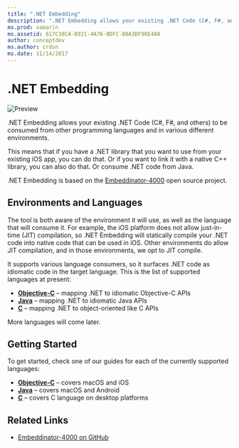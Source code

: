 ```yaml
---
title: ".NET Embedding"
description: ".NET Embedding allows your existing .NET Code (C#, F#, and others) to be consumed by code written in other programming languages."
ms.prod: xamarin
ms.assetid: 617C38CA-B921-4A76-8DFC-B0A3DF90E48A
author: conceptdev
ms.author: crdun
ms.date: 11/14/2017
---
```


# .NET Embedding

![Preview](~/media/shared/preview.png)

.NET Embedding allows your existing .NET Code (C#,
F#, and others) to be consumed from other programming languages and in
various different environments.

This means that if you have a .NET library that you want to use from
your existing iOS app, you can do that.   Or if you want to link it
with a native C++ library, you can also do that.   Or consume .NET
code from Java.

.NET Embedding is based on the [Embeddinator-4000](https://github.com/mono/Embeddinator-4000) 
open source project.

## Environments and Languages

The tool is both aware of the environment it will use, as well as the
language that will consume it.   For example, the iOS platform does
not allow just-in-time (JIT) compilation, so .NET Embedding will
statically compile your .NET code into native code that can be used in
iOS.  Other environments do allow JIT compilation, and in those
environments, we opt to JIT compile.

It supports various language consumers, so it surfaces .NET code as
idiomatic code in the target language.   This is the list of supported
languages at present:

- [**Objective-C**](objective-c/index.md) – mapping .NET to idiomatic Objective-C APIs
- [**Java**](android/index.md) – mapping .NET to idiomatic Java APIs
- [**C**](get-started/c.md) – mapping .NET to object-oriented like C APIs

More languages will come later.

## Getting Started

To get started, check one of our guides for each of the currently
supported languages:

- [**Objective-C**](get-started/objective-c/index.md) – covers macOS and iOS
- [**Java**](get-started/java/index.md) – covers macOS and Android
- [**C**](get-started/c.md) – covers C language on desktop platforms

## Related Links

- [Embeddinator-4000 on GitHub](https://github.com/mono/Embeddinator-4000)
